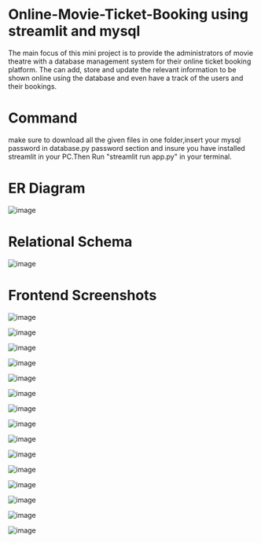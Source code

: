 # Online-Movie-Ticket-Booking using streamlit and mysql
The main focus of this mini project is to provide the administrators of movie theatre with a database management system for their online ticket booking platform. The can add, store and update the relevant information to be shown online using the database and even have a track of the users and their bookings.

# Command
make sure to download all the given files in one folder,insert your mysql password in database.py password section and insure you have installed streamlit in your PC.Then Run "streamlit run app.py" in your terminal.

# ER Diagram
![image](https://github.com/Karanmangtani23/online-movie-ticket-booking/assets/151711047/9d706e29-d8d1-4e80-94a7-5a8cacf5b110)

# Relational Schema
![image](https://github.com/Karanmangtani23/online-movie-ticket-booking/assets/151711047/61c28217-6f1d-41ff-8588-3dfc4d937f95)

# Frontend Screenshots
![image](https://github.com/Karanmangtani23/online-movie-ticket-booking/assets/151711047/f62cdc2d-29a9-4efb-aba4-d554b4a29f2a)

![image](https://github.com/Karanmangtani23/online-movie-ticket-booking/assets/151711047/21fa5a70-d2c7-4fec-8479-dd13eb9cbea1)

![image](https://github.com/Karanmangtani23/online-movie-ticket-booking/assets/151711047/69312fea-a2a7-4965-91c4-eb8f2eb84a90)

![image](https://github.com/Karanmangtani23/online-movie-ticket-booking/assets/151711047/534c39c9-7e51-4c5e-9081-8451320f78a7)

![image](https://github.com/Karanmangtani23/online-movie-ticket-booking/assets/151711047/a5117cef-05d0-4b47-905e-62e8e431d53e)

![image](https://github.com/Karanmangtani23/online-movie-ticket-booking/assets/151711047/69e2900f-5ce3-4843-98e1-55253e74a1b8)

![image](https://github.com/Karanmangtani23/online-movie-ticket-booking/assets/151711047/65490321-0ea9-4813-89c5-36d20173cccb)

![image](https://github.com/Karanmangtani23/online-movie-ticket-booking/assets/151711047/ff6f5771-c2ca-4549-9748-9152f7573f72)

![image](https://github.com/Karanmangtani23/online-movie-ticket-booking/assets/151711047/132e1b56-cc62-4110-aa67-fa677587960e)

![image](https://github.com/Karanmangtani23/online-movie-ticket-booking/assets/151711047/965193f5-d932-4d85-a749-56d217e7f787)

![image](https://github.com/Karanmangtani23/online-movie-ticket-booking/assets/151711047/bad966ee-6889-4812-bc19-0a4089c23203)

![image](https://github.com/Karanmangtani23/online-movie-ticket-booking/assets/151711047/075c07ba-4f2f-453f-ae5e-aabbecf772b4)

![image](https://github.com/Karanmangtani23/online-movie-ticket-booking/assets/151711047/2c6d2640-6e1c-4f6a-889f-b69d91cf4885)

![image](https://github.com/Karanmangtani23/online-movie-ticket-booking/assets/151711047/58ee9ad4-939f-483a-8311-6a9a867a0dad)

![image](https://github.com/Karanmangtani23/online-movie-ticket-booking/assets/151711047/d97b9d36-b807-49b2-be92-df1a264b40b1)


